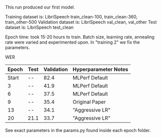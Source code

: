 This run produced our first model.

Training dataset is:
	LibriSpeech train_clean-100, train_clean-360, train_other-500
Validation dataset is:
	LibriSpeech val_clean, val_other
Test dataset is:
	LibriSpeech test_clean
	
Epoch time: took 15-20 hours to train.
Batch size, learning rate, annealing rate were varied and experimented upon.
In "training 2" we fix the parameters.

WER

|Epoch		|Test		|Validation			|Hyperparameter Notes|
|-----------|-----------|-------------------|--------------------|
|Start		|--			|82.4				|MLPerf Default|
|3			|--			|41.9				|MLPerf Default|
|6			|--			|37.5				|MLPerf Default|
|9			|--			|35.4				|Original Paper|
|13			|--			|34.1				|"Aggressive LR"|
|20			|21.1		|33.7				|"Aggressive LR"|

See exact parameters in the params.py found inside each epoch folder.